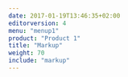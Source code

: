 ```yaml
---
date: 2017-01-19T13:46:35+02:00
editorversion: 4
menu: "menup1"
product: "Product 1"
title: "Markup"
weight: 70
include: "markup"
---
```

